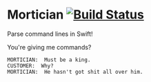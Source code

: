 # Mortician [![Build Status](https://travis-ci.org/TheHolyGrail/Mortician.svg?branch=travis)](https://travis-ci.org/TheHolyGrail/Mortician)

Parse command lines in Swift!

You're giving me commands?
```
MORTICIAN:  Must be a king.
CUSTOMER:  Why?
MORTICIAN:  He hasn't got shit all over him.
```
